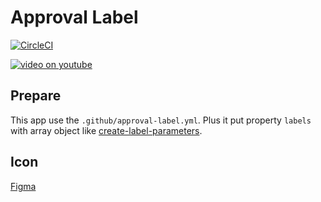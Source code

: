 # Approval Label

[![CircleCI](https://circleci.com/gh/nju33/github-approval-label.svg?style=svg)](https://circleci.com/gh/nju33/github-approval-label)

[![video on youtube](https://i.ytimg.com/vi/NbySQuduOw0/hqdefault.jpg)](https://www.youtube.com/watch?v=NbySQuduOw0)

## Prepare

This app use the `.github/approval-label.yml`. Plus it put property `labels` with array object like [create-label-parameters](https://developer.github.com/v3/issues/labels/#example).

## Icon

[Figma](https://www.figma.com/file/ee0V0Kw3Pv4NkJoT6ceyqZaE/Approval-Label?node-id=0%3A1)

